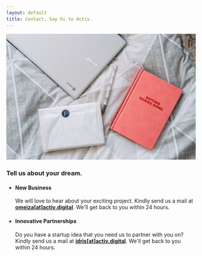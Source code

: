 ```yaml
---
layout: default
title: Contact. Say hi to Activ.
---
```


<section id="contact">
		<div class="grid_cont portfolio grid_align_center">
			<div class="portfolio_img_wrapper grid_cont_50perc">
				<img src="/img/contact-img.jpg" class="portfolio_img">
			</div>
			<div class="portfolio_desc grid_cont_50perc">
				<div class="portfolio_desc_heading">
					<h3>Tell us about your dream.</h3>
				</div>
				<ul>
					<li class="contact_sub">
						<div class="contact_sub_heading">
							<h4>New Business</h4>
						</div>
						<p>
							We will love to hear about your exciting project. Kindly send us a mail at <strong><a href="mailto:omeiza@activ.digital">omeiza[at]activ.digital</a></strong>. We'll get back to you within 24 hours.
						</p>
					</li>
					<li class="contact_sub">
						<div class="contact_sub_heading">
							<h4>Innovative Partnerships</h4>
						</div>
						<p>
							Do you have a startup idea that you need us to partner with you on? Kindly send us a mail at <strong><a href="mailto:idris@activ.digital">idris[at]activ.digital</a></strong>. We'll get back to you within 24 hours.
						</p>
					</li>
				</ul>
				<!-- <form id="contact-form" action="https://formspree.io/omeizaowuda@gmail.com" method="POST">
					<div class="input input--nao">
						<input class="input__field input__field--nao" type="text" id="input-1" name="name" />
						<label class="input__label input__label--nao" for="input-1">
							<span class="input__label-content input__label-content--nao">Name</span>
						</label>
						{% include_relative svg/input.svg %}
					</div>
					<div class="input input--nao">
						<input class="input__field input__field--nao" type="email" id="input-2"  name="email_address"/>
						<label class="input__label input__label--nao" for="input-1">
							<span class="input__label-content input__label-content--nao">Email Address</span>
						</label>
						{% include_relative svg/input.svg %}
					</div>
					<div class="input input--nao">
						<input class="input__field input__field--nao" type="tel" id="input-3" name="mobile_number"/>
						<label class="input__label input__label--nao" for="input-1">
							<span class="input__label-content input__label-content--nao">Mobile Number</span>
						</label>
						{% include_relative svg/input.svg %}
					</div>
					<div class="input input--nao">
						<textarea class="input__field input__field--nao" id="input-4" name="message"></textarea>
						<label class="input__label input__label--nao" for="input-1">
							<span class="input__label-content input__label-content--nao">Describe your needs</span>
						</label>
						{% include_relative svg/input.svg %}
					</div>
					<button class="btn">
						Submit
						{% include_relative svg/arrow.svg %}
					</button>
				</form> -->
			</div>
		</div>
	</section>
